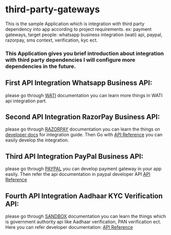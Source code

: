 # third-party-gateways
This is the sample Application which is integration with third party dependency into app according to project requirements. ex: payment gateways, target people: whatsapp business integration (wati) api, paypal, razorpay, sms context, verification, kyc ect.

<h3>This Application gives you brief introduction about integration with third party dependencies I will configure more dependencies in the future.</h3>

<h2>First API Integration Whatsapp Business API:</h2>
please go through <a href="https://www.wati.io/">WATI</a> documentation you can learn more things in WATI api integration part.

<h2>Second API Integration RazorPay Business API:</h2>
please go through <a href="https://razorpay.com/">RAZORPAY</a> documentation you can learn the things on <a href=""https://razorpay.com/docs/#home-payments>developer docs</a> for integration guide.
Then Go with <a href="https://razorpay.com/docs/api">API Reference</a> you can easily develop the integration.

<h2>Third API Integration PayPal Business API:</h2>
please go through <a href="https://paypal.com/">PAYPAL</a> you can develop payment gateway in your app easily.
Then refer the api documentation in paypal developer API <a href="https://developer.paypal.com/home/">API Reference</a>

<h2>Fourth API Integration Aadhaar KYC Verification API:</h2>
please go through <a href="https://dashboard.sandbox.co.in">SANDBOX</a> documentation you can learn the things which is government authority api like Aadhaar verification, PAN verification ect.
Here you can refer developer documentation: <a href="https://developer.sandbox.co.in/reference/authenticate-api">API Reference</a>
